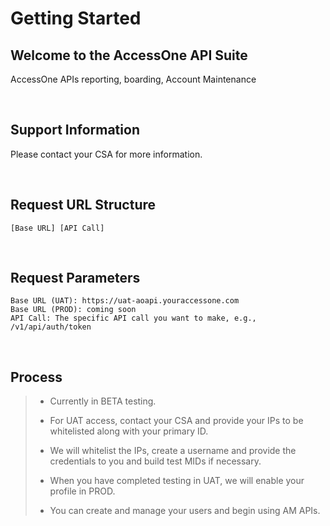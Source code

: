 # Getting Started

## Welcome to the AccessOne API Suite

AccessOne APIs reporting, boarding, Account Maintenance

<br>

## Support Information

Please contact your CSA for more information.

<br>

## Request URL Structure

    [Base URL] [API Call]

<br>

## Request Parameters

    Base URL (UAT): https://uat-aoapi.youraccessone.com
    Base URL (PROD): coming soon
    API Call: The specific API call you want to make, e.g., /v1/api/auth/token

<br>

## Process

> - Currently in BETA testing.
>
> - For UAT access, contact your CSA and provide your IPs to be whitelisted along with your primary ID.
>
> - We will whitelist the IPs, create a username and provide the credentials to you and build test MIDs if necessary.
>
> - When you have completed testing in UAT, we will enable your profile in PROD.
>
> - You can create and manage your users and begin using AM APIs.

